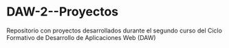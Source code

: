 # DAW-2--Proyectos
Repositorio con proyectos desarrollados durante el segundo curso del Ciclo Formativo de Desarrollo de Aplicaciones Web (DAW)
